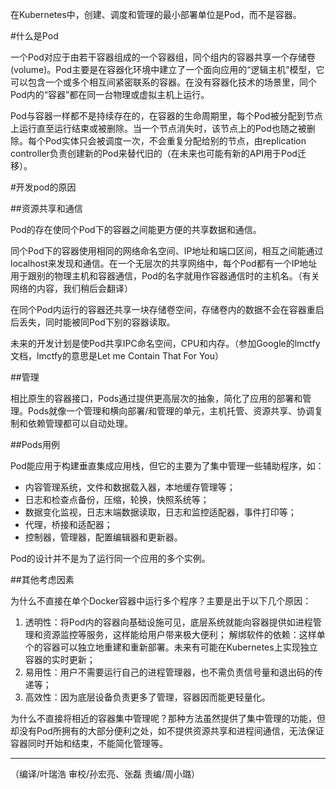 在Kubernetes中，创建、调度和管理的最小部署单位是Pod，而不是容器。

#什么是Pod

一个Pod对应于由若干容器组成的一个容器组，同个组内的容器共享一个存储卷(volume)。Pod主要是在容器化环境中建立了一个面向应用的“逻辑主机”模型，它可以包含一个或多个相互间紧密联系的容器。在没有容器化技术的场景里，同个Pod内的“容器”都在同一台物理或虚拟主机上运行。

Pod与容器一样都不是持续存在的，在容器的生命周期里，每个Pod被分配到节点上运行直至运行结束或被删除。当一个节点消失时，该节点上的Pod也随之被删除。每个Pod实体只会被调度一次，不会重复分配给别的节点，由replication controller负责创建新的Pod来替代旧的（在未来也可能有新的API用于Pod迁移）。

#开发pod的原因

##资源共享和通信

Pod的存在使同个Pod下的容器之间能更方便的共享数据和通信。

同个Pod下的容器使用相同的网络命名空间、IP地址和端口区间，相互之间能通过localhost来发现和通信。在一个无层次的共享网络中，每个Pod都有一个IP地址用于跟别的物理主机和容器通信，Pod的名字就用作容器通信时的主机名。（有关网络的内容，我们稍后会翻译）

在同个Pod内运行的容器还共享一块存储卷空间，存储卷内的数据不会在容器重启后丢失，同时能被同Pod下别的容器读取。

未来的开发计划是使Pod共享IPC命名空间，CPU和内存。（参加Google的lmctfy文档，lmctfy的意思是Let me Contain That For You）

##管理

相比原生的容器接口，Pods通过提供更高层次的抽象，简化了应用的部署和管理。Pods就像一个管理和横向部署/和管理的单元，主机托管、资源共享、协调复制和依赖管理都可以自动处理。

##Pods用例

Pod能应用于构建垂直集成应用栈，但它的主要为了集中管理一些辅助程序，如：

* 内容管理系统，文件和数据载入器，本地缓存管理等；
* 日志和检查点备份，压缩，轮换，快照系统等；
* 数据变化监视，日志末端数据读取，日志和监控适配器，事件打印等；
* 代理，桥接和适配器；
* 控制器，管理器，配置编辑器和更新器。

Pod的设计并不是为了运行同一个应用的多个实例。

##其他考虑因素

为什么不直接在单个Docker容器中运行多个程序？主要是出于以下几个原因：

1. 透明性：将Pod内的容器向基础设施可见，底层系统就能向容器提供如进程管理和资源监控等服务，这样能给用户带来极大便利；
解绑软件的依赖：这样单个的容器可以独立地重建和重新部署。未来有可能在Kubernetes上实现独立容器的实时更新；
2. 易用性：用户不需要运行自己的进程管理器，也不需负责信号量和退出码的传递等；
3. 高效性：因为底层设备负责更多了管理，容器因而能更轻量化。

为什么不直接将相近的容器集中管理呢？那种方法虽然提供了集中管理的功能，但却没有Pod所拥有的大部分便利之处，如不提供资源共享和进程间通信，无法保证容器同时开始和结束，不能简化管理等。

----------------------
（编译/叶瑞浩  审校/孙宏亮、张磊  责编/周小璐）
